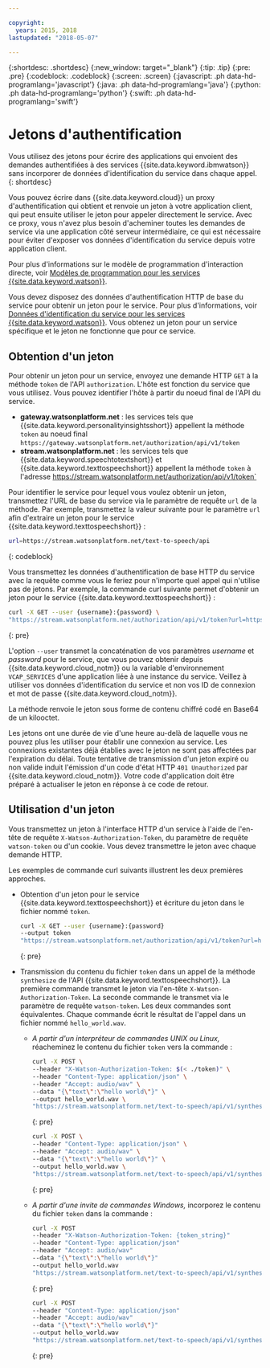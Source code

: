 ```yaml
---

copyright:
  years: 2015, 2018
lastupdated: "2018-05-07"

---
```


{:shortdesc: .shortdesc}
{:new_window: target="_blank"}
{:tip: .tip}
{:pre: .pre}
{:codeblock: .codeblock}
{:screen: .screen}
{:javascript: .ph data-hd-programlang='javascript'}
{:java: .ph data-hd-programlang='java'}
{:python: .ph data-hd-programlang='python'}
{:swift: .ph data-hd-programlang='swift'}

# Jetons d'authentification
Vous utilisez des jetons pour écrire des applications qui envoient des demandes authentifiées à des services {{site.data.keyword.ibmwatson}} sans incorporer de données d'identification du service dans chaque appel.
{: shortdesc}

Vous pouvez écrire dans {{site.data.keyword.cloud}} un proxy d'authentification qui obtient et renvoie un jeton à votre application client, qui peut ensuite utiliser le jeton pour appeler directement le service. Avec ce proxy, vous n'avez plus besoin d'acheminer toutes les demandes de service via une application côté serveur intermédiaire, ce qui est nécessaire pour éviter d'exposer vos données d'identification du service depuis votre application client.

Pour plus d'informations sur le modèle de programmation d'interaction directe, voir [Modèles de programmation pour les services {{site.data.keyword.watson}}](/docs/services/watson/getting-started-develop.html).

Vous devez disposez des données d'authentification HTTP de base du service pour obtenir un jeton pour le service. Pour plus d'informations, voir [Données d'identification du service pour les services {{site.data.keyword.watson}}](/docs/services/watson/getting-started-credentials.html). Vous obtenez un jeton pour un service spécifique et le jeton ne fonctionne que pour ce service.

## Obtention d'un jeton
Pour obtenir un jeton pour un service, envoyez une demande HTTP `GET` à la méthode `token` de l'API `authorization`. L'hôte est fonction du service que vous utilisez. Vous pouvez identifier l'hôte à partir du noeud final de l'API du service.

- **gateway.watsonplatform.net** : les services tels que {{site.data.keyword.personalityinsightsshort}} appellent la méthode `token` au noeud final `https://gateway.watsonplatform.net/authorization/api/v1/token`
- **stream.watsonplatform.net** : les services tels que {{site.data.keyword.speechtotextshort}} et {{site.data.keyword.texttospeechshort}} appellent la méthode `token` à l'adresse https://stream.watsonplatform.net/authorization/api/v1/token`

Pour identifier le service pour lequel vous voulez obtenir un jeton, transmettez l'URL de base du service via le paramètre de requête `url` de la méthode. Par exemple, transmettez la valeur suivante pour le paramètre `url` afin d'extraire un jeton pour le service {{site.data.keyword.texttospeechshort}} :

```bash
url=https://stream.watsonplatform.net/text-to-speech/api
```
{: codeblock}

Vous transmettez les données d'authentification de base HTTP du service avec la requête comme vous le feriez pour n'importe quel appel qui n'utilise pas de jetons. Par exemple, la commande curl suivante permet d'obtenir un jeton pour le service {{site.data.keyword.texttospeechshort}} :

```bash
curl -X GET --user {username}:{password} \
"https://stream.watsonplatform.net/authorization/api/v1/token?url=https://stream.watsonplatform.net/text-to-speech/api"
```
{: pre}

L'option `--user` transmet la concaténation de vos paramètres *username* et *password* pour le service, que vous pouvez obtenir depuis {{site.data.keyword.cloud_notm}} ou la variable d'environnement `VCAP_SERVICES` d'une application liée à une instance du service. Veillez à utiliser vos données d'identification du service et non vos ID de connexion et mot de passe {{site.data.keyword.cloud_notm}}.

La méthode renvoie le jeton sous forme de contenu chiffré codé en Base64 de un kilooctet.

Les jetons ont une durée de vie d'une heure au-delà de laquelle vous ne pouvez plus les utiliser pour établir une connexion au service. Les connexions existantes déjà établies avec le jeton ne sont pas affectées par l'expiration du délai. Toute tentative de transmission d'un jeton expiré ou non valide induit l'émission d'un code d'état HTTP `401 Unauthorized` par {{site.data.keyword.cloud_notm}}. Votre code d'application doit être préparé à actualiser le jeton en réponse à ce code de retour.

## Utilisation d'un jeton

Vous transmettez un jeton à l'interface HTTP d'un service à l'aide de l'en-tête de requête `X-Watson-Authorization-Token`, du paramètre de requête `watson-token` ou d'un cookie. Vous devez transmettre le jeton avec chaque demande HTTP.

Les exemples de commande curl suivants illustrent les deux premières approches.

- Obtention d'un jeton pour le service {{site.data.keyword.texttospeechshort}} et écriture du jeton dans le fichier nommé `token`.

  ```bash
  curl -X GET --user {username}:{password}
  --output token
  "https://stream.watsonplatform.net/authorization/api/v1/token?url=https://stream.watsonplatform.net/text-to-speech/api"
  ```
  {: pre}

- Transmission du contenu du fichier `token` dans un appel de la méthode `synthesize` de l'API {{site.data.keyword.texttospeechshort}}. La première commande transmet le jeton via l'en-tête `X-Watson-Authorization-Token`. La seconde commande le transmet via le paramètre de requête `watson-token`. Les deux commandes sont équivalentes. Chaque commande écrit le résultat de l'appel dans un fichier nommé `hello_world.wav`.

    - *A partir d'un interpréteur de commandes UNIX ou Linux,* réacheminez le contenu du fichier `token` vers la commande :

      ```bash
      curl -X POST \
      --header "X-Watson-Authorization-Token: $(< ./token)" \
      --header "Content-Type: application/json" \
      --header "Accept: audio/wav" \
      --data "{\"text\":\"hello world\"}" \
      --output hello_world.wav \
      "https://stream.watsonplatform.net/text-to-speech/api/v1/synthesize"
      ```
      {: pre}

      ```bash
      curl -X POST \
      --header "Content-Type: application/json" \
      --header "Accept: audio/wav" \
      --data "{\"text\":\"hello world\"}" \
      --output hello_world.wav \
      "https://stream.watsonplatform.net/text-to-speech/api/v1/synthesize?watson-token=$(< ./token)"
      ```
      {: pre}

    - *A partir d'une invite de commandes Windows,* incorporez le contenu du fichier `token` dans la commande :

        ```bash
        curl -X POST
        --header "X-Watson-Authorization-Token: {token_string}"
        --header "Content-Type: application/json"
        --header "Accept: audio/wav"
        --data "{\"text\":\"hello world\"}"
        --output hello_world.wav
        "https://stream.watsonplatform.net/text-to-speech/api/v1/synthesize"
        ```
        {: pre}

        ```bash
        curl -X POST
        --header "Content-Type: application/json"
        --header "Accept: audio/wav"
        --data "{\"text\":\"hello world\"}"
        --output hello_world.wav
        "https://stream.watsonplatform.net/text-to-speech/api/v1/synthesize?watson-token={token_string}"
        ```
        {: pre}
